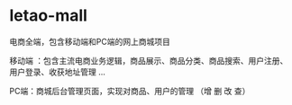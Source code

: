 # letao-mall
电商全端，包含移动端和PC端的网上商城项目

移动端 ：包含主流电商业务逻辑，商品展示、商品分类、商品搜索、用户注册、用户登录、收获地址管理 ...

PC端：商城后台管理页面，实现对商品、用户的管理 （增 删 改 查）

